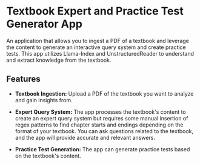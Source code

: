 # Textbook Expert and Practice Test Generator App

An application that allows you to ingest a PDF of a textbook and leverage the content to generate an interactive query system and create practice tests. This app utilizes Llama-Index and UnstructuredReader to understand and extract knowledge from the textbook.

## Features

- **Textbook Ingestion:** Upload a PDF of the textbook you want to analyze and gain insights from.

- **Expert Query System:** The app processes the textbook's content to create an expert query system but requires some manual insertion of regex patterns to find chapter starts and endings depending on the format of your textbook. You can ask questions related to the textbook, and the app will provide accurate and relevant answers.

- **Practice Test Generation:** The app can generate practice tests based on the textbook's content.

